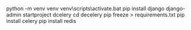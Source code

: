 python -m venv venv
venv\scripts\activate.bat 
pip install django
django-admin startproject dcelery
cd decelery
pip freeze > requirements.txt
pip install celery
pip install redis